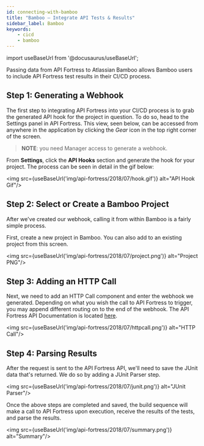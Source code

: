 ```yaml
---
id: connecting-with-bamboo
title: "Bamboo – Integrate API Tests & Results"
sidebar_label: Bamboo
keywords:
    - cicd
    - bamboo
---
```


import useBaseUrl from '@docusaurus/useBaseUrl';

Passing data from API Fortress to Atlassian Bamboo allows Bamboo users to include API Fortress test results in their CI/CD process.

## Step 1: Generating a Webhook

The first step to integrating API Fortress into your CI/CD process is to grab the generated API hook for the project in question. To do so, head to the Settings panel in API Fortress. This view, seen below, can be accessed from anywhere in the application by clicking the _Gear_ icon in the top right corner of the screen. 

> __NOTE__: you need Manager access to generate a webhook. 

From **Settings**, click the **API Hooks** section and generate the hook for your project. The process can be seen in detail in the gif below:

<img src={useBaseUrl('img/api-fortress/2018/07/hook.gif')} alt="API Hook Gif"/>

## Step 2: Select or Create a Bamboo Project

After we've created our webhook, calling it from within Bamboo is a fairly simple process. 

First, create a new project in Bamboo. You can also add to an existing project from this screen.

<img src={useBaseUrl('img/api-fortress/2018/07/project.png')} alt="Project PNG"/>

## Step 3: Adding an HTTP Call

Next, we need to add an HTTP Call component and enter the webhook we generated. Depending on what you wish the call to API Fortress to trigger, you may append different routing on to the end of the webhook. The API Fortress API Documentation is located [here](https://apifortressv3.docs.apiary.io/).

<img src={useBaseUrl('img/api-fortress/2018/07/httpcall.png')} alt="HTTP Call"/>

## Step 4: Parsing Results

After the request is sent to the API Fortress API, we'll need to save the JUnit data that's returned. We do so by adding a JUnit Parser step.

<img src={useBaseUrl('img/api-fortress/2018/07/junit.png')} alt="JUnit Parser"/>

Once the above steps are completed and saved, the build sequence will make a call to API Fortress upon execution, receive the results of the tests, and parse the results.

<img src={useBaseUrl('img/api-fortress/2018/07/summary.png')} alt="Summary"/>